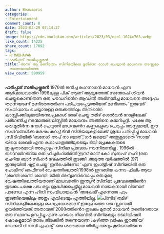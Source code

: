 ```yaml
---
author: Beaumaris
categories:
- Entertainment
comment_count: 0
date: 2023-03-29 07:14:27
draft: false
image: https://cdn.boolokam.com/articles/2023/03/eee1-1024x768.webp
like_count: 14225
share_count: 17092
tags:
- R MADHAVAN
- ഹരിപ്പാട് സജിപുഷ്ക്കരൻ
title: അന്ന് ആ മണിരത്നം സിനിമയിലെ മുതിർന്ന റോൾ ചെയ്യാൻ മാധവനു തടസ്സമായത് സ്വന്തം കണ്ണുകൾ
  തന്നെയായിരുന്നു
view_count: 599959
---
```


**ഹരിപ്പാട് സജിപുഷ്ക്കരൻ** 1970ൽ ജനിച്ച രംഗനാഥൻ മാധവൻ എന്ന ആർ.മാധവൻെറ 1996ലുള്ള പിക് ആണ് ആദ്യത്തേത്.സന്തോഷ് ശിവൻ ചെയ്തുകൊണ്ടിരുന്ന ഒരു പൗഡറിൻെറ ആഡിൽ അഭിനയിച്ച മാധവനെ അദ്ദേഹം തന്നെയാണ് മണിരത്നത്തിനെ പരിചയപ്പെടുത്തിയത്.മണിരത്നം 'ഇരുവർ' സംവിധാനം ചെയ്യാനുള്ള ഒരുക്കത്തിലും അതിൻെറ കാസ്റ്റിംങ്ങിലുമായിരുന്നു.പ്രകാശ് രാജ് ചെയ്ത തമിഴ് ശെൽവൻ റോളിലേക്ക് പരിഗണിച്ച നടന്മാരുടെ ലിസ്റ്റിൽ മാധവനും അങ്ങിനെ കയറിപ്പറ്റി. പക്ഷേ ആ ഒരു മുതിർന്ന റോൾ ചെയ്യാൻ മാധവൻെറ കണ്ണുകളുടെ ചെറുപ്പം തടസ്സമായി. ഈ സംഭവങ്ങൾക്കു ശേഷം കുറച്ച് ടിവി സീരിയലുകളിലേക്ക് ശ്രദ്ധ പതിപ്പിച്ചു മാധവൻ .സീ ടീവിയിൽ 'ബനേഗി അപ് നാ ബാത്','ഗർ ജമെയ്' അതുകൂടാതെ 'സായ' യിലെ ശേഖർ എന്ന കഥാപാത്രത്തിലൂടെയും ടിവി പ്രേക്ഷകരുടെ ഇഷ്ടതാരമായി.അപ്പോഴും സിനിമാ പ്രവേശം നടന്നിരുന്നില്ല . 1996ൽ തന്നെയിറങ്ങിയ ഒരു ഫീച്ചർഫിലിമിൽ(ഇസ് രാത് കോ സുബഹ് നഹി')ഒരു ചെറിയ ബാർ സിംഗർ വേഷത്തിൽ തുടങ്ങി .അടുത്ത വർഷത്തിൽ (97) ഇന്ത്യയിൽ ഷൂട്ട് ചെയ്ത 'ഇൻഫെർണോ 'എന്ന ഇംഗ്ളീഷ് സിനിമയിൽ ഒരു പോലീസ് ഓഫീസർ വേഷത്തിലെത്തി.1998ൽ ഇറങ്ങിയ കന്നട ഫിലിം ആയ 'ശാന്തി ശാന്തി ശാന്തി 'യിൽ അബ്ബാസിനൊപ്പം ഒരു മുഖ്യ വേഷത്തിലെത്തിയതാണ് മാധവൻെറ ഇന്ത്യൻ സിനിമാ പ്രവേശത്തിൻെറ തുടക്കം.പക്ഷേ പടം ഒട്ടും ശ്രദ്ധിക്കപ്പെട്ടില്ല.മാധവൻ നായകനായി വിനോദ് പാണ്ഡേ എന്ന ഹിന്ദി സംവിധായകൻ 'അകേലി'എന്നൊരു പടം തുടങ്ങിയെങ്കിലും അതും എവിടെയും എത്തിയില്ല. ![](https://cdn.boolokam.com/articles/2023/03/eee1-1024x768.webp)പിന്നീട് തമിഴ് സിനിമകളിലേക്കുള്ള രംഗപ്രവേശമാണ് ഇദ്ദേഹത്തെ ഒരു സ്റ്റാറായി ഉയർത്തിയത്.അതായത് 2000ത്തിൻെറ തുടക്കം മുതൽ മാധവൻ തൻെറേതായ ഒരു സ്ഥാനം ഉറപ്പിച്ചു എന്നു പറയാം.നിലവിൽ സിനിമകളും ടെലിവിഷൻ ഷോകളുമായി താരം തിരക്കിൽ തന്നെയാണ് .കഴിഞ്ഞ വർഷം ഇറങ്ങിയ' റോക്കട്രി ദി നമ്പി എഫക്ട് 'ഒരു ശക്തമായ തിരിച്ചു വരവും കൂടിയായിരുന്നു